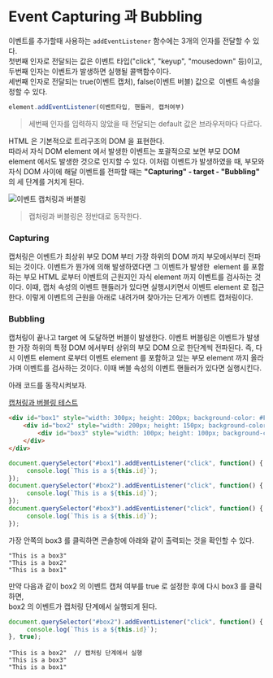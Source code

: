 # Event Capturing 과 Bubbling
 

이벤트를 추가할때 사용하는 `addEventListener` 함수에는 3개의 인자를 전달할 수 있다.<br>
첫번째 인자로 전달되는 값은 이벤트 타입("click", "keyup", "mousedown" 등)이고, <br>
두번째 인자는 이벤트가 발생하면 실행될 콜백함수이다.<br>
세번째 인자로 전달되는 true(이벤트 캡처), false(이벤트 버블) 값으로  이벤트 속성을 정할 수 있다. 

```javascript
element.addEventListener(이벤트타입, 핸들러, 캡처여부)
```
> 세번째 인자를 입력하지 않았을 때 전달되는 default 값은 브라우저마다 다르다. 

HTML 은 기본적으로 트리구조의 DOM 을 표현한다. <br>
따라서 자식 DOM element 에서 발생한 이벤트는 포괄적으로 보면 부모 DOM element 에서도 발생한 것으로 인지할 수 있다. 
이처럼 이벤트가 발생하였을 때, 부모와 자식 DOM 사이에 해달 이벤트를 전파할 때는 
**"Capturing" - target - "Bubbling"** 의 세 단계를 거치게 된다.


![이벤트 캡처링과 버블링](https://javascript.info/article/bubbling-and-capturing/eventflow.png)

> 캡처링과 버블링은 정반대로 동작한다.


### Capturing
캡처링은 이벤트가 최상위 부모 DOM 부터 가장 하위의 DOM 까지 부모에서부터 전파되는 것이다. 이벤트가 뭔가에 의해 발생하였다면 그 이벤트가 발생한  element 를 포함하는 부모 HTML 로부터 이벤트의 근원지인 자식 element 까지 이벤트를 검사하는 것이다. 이때, 캡처 속성의 이벤트 핸들러가 있다면 실행시키면서 이벤트 element 로 접근한다.
이렇게 이벤트의 근원을 아래로 내려가며 찾아가는 단계가 이벤트 캡처링이다. <br>

### Bubbling 
캡처링이 끝나고 target 에 도달하면 버블이 발생한다. 이벤트 버블링은 이벤트가 발생한 가장 하위의 특정 DOM 에서부터 상위의 부모 DOM 으로 한단계씩 전파된다. 즉, 다시 이벤트 element 로부터 이벤트 element 를 포함하고 있는 부모 element 까지 올라가며 이벤트를 검사하는 것이다. 이때 버블 속성의 이벤트 핸들러가 있다면 실행시킨다. 


아래 코드를 동작시켜보자.

[캡처링과 버블링 테스트](https://codepen.io/anon/pen/OgYZGP?editors=1011)
```html
<div id="box1" style="width: 300px; height: 200px; background-color: #FFAAAA;">
    <div id="box2" style="width: 200px; height: 150px; background-color: #AAFFAA;">
        <div id="box3" style="width: 100px; height: 100px; background-color: #AAAAFF;"></div>
    </div>
</div>
```
```javascript
document.querySelector("#box1").addEventListener("click", function() {
     console.log(`This is a ${this.id}`);
});
document.querySelector("#box2").addEventListener("click", function() {
     console.log(`This is a ${this.id}`);
});
document.querySelector("#box3").addEventListener("click", function() {
     console.log(`This is a ${this.id}`);
});
```
가장 안쪽의 box3 를 클릭하면 콘솔창에 아래와 같이 출력되는 것을 확인할 수 있다. 
```
"This is a box3"
"This is a box2"
"This is a box1"
```
만약 다음과 같이 box2 의 이벤트 캡처 여부를 true 로 설정한 후에 다시 box3 를 클릭하면,<br> box2 의 이벤트가 캡처링 단계에서 실행되게 된다.
```javascript
document.querySelector("#box2").addEventListener("click", function() {
     console.log(`This is a ${this.id}`);
}, true);
```
```
"This is a box2"  // 캡처링 단계에서 실행
"This is a box3"
"This is a box1"
```
